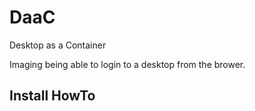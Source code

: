 # DaaC
Desktop as a Container

Imaging being able to login to a desktop from the brower.

## Install HowTo